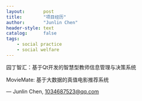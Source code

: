 ```yaml
---
layout:       post
title:        "项目经历"
author:       "Junlin Chen"
header-style: text
catalog:      false
tags:
    - social practice
    - social welfare
---
```


> 

园丁智汇：基于Qt开发的智慧型教师信息管理与决策系统

MovieMate: 基于大数据的真值电影推荐系统


— Junlin Chen, 1034687523@qq.com
